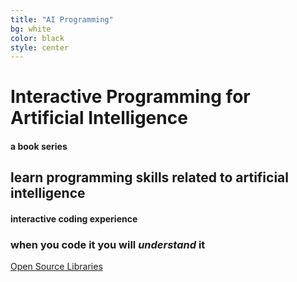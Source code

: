 ```yaml
---
title: "AI Programming"
bg: white
color: black
style: center
---
```

# Interactive Programming for Artificial Intelligence

#### a book series
## learn programming skills related to artificial intelligence
#### interactive coding experience

### when you code it you will *understand* it

<span id="forkongithub">
  <a href="{{ site.source_link }}" class="bg-blue">
    Open Source Libraries
  </a>
</span>
